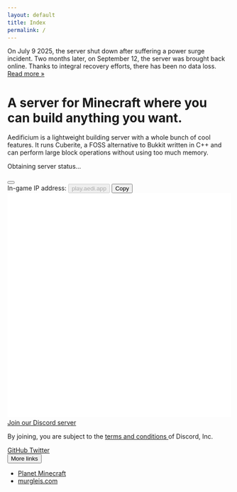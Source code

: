 ```yaml
---
layout: default
title: Index
permalink: /
---
```


<div class="jumbotron index">
	<!-- 10-4-25 alert -->
	<div class="alert alert-info">On July 9 2025, the server shut down after suffering a power surge incident.  Two months later, on September 12, the server was brought back online.  Thanks to integral recovery efforts, there has been no data loss.  <a href="/blog/downtime">Read more »</a></div>
	<!-- End alert -->
	<h1>A server for Minecraft where you can build anything you want.</h1>
	<p class="lead">Aedificium is a lightweight building server with a whole bunch of cool features. It runs Cuberite, a FOSS alternative to Bukkit written in C++ and can perform large block operations without using too much memory.</p>
	<div class="server-status frame">
		<div class="server-status indicator"></div><p class="server-status text">Obtaining server status...</p> <button type="button" class="btn btn-mini refreshStatus"><i class="icon-refresh"></i></button>
	</div>
	<div class="server-ip">
		<span>
			<label>In-game IP address:</label> <button type="button" class="btn" disabled="disabled">play.aedi.app</button> <button type="button" class="btn copy"><i class="icon-paste"></i> Copy</button>
		</span>
	</div>
	<a class="btn btn-large btn-success joinDiscord" href="/guild" data-toggle="tooltip" data-placement="bottom" title data-original-title="Join our Discord server to connect with other players!"><img src="/assets/svg/discord_icon.svg" alt="Discord icon"> Join our Discord server <i class="icon-external-link" style="margin-left:5px"></i></a>
	<div class="social-links"><span>
		<p id="discord-tos">By joining, you are subject to the <a href="https://discord.com/terms" target="_blank">terms and conditions <i class="icon-external-link"></i></a> of Discord, Inc.</p>
		<a class="btn" href="https://github.com/aedifi" target="_blank"><i class="icon-github-alt"></i> GitHub <i class="icon-external-link"></i></a> <a class="btn" href="https://http://twitter.com/aedsrv"><i class="icon-twitter"></i> Twitter <i class="icon-external-link"></i></a> <div class="btn-group open">
			<button class="btn dropdown-toggle" data-toggle="dropdown">More links <span class="caret"></span></button>
			<ul class="dropdown-menu" style="text-align:left">
				<li><a href="https://www.planetminecraft.com/member/aedifi" target="_blank">Planet Minecraft <i class="icon-external-link"></i></a></li>
				<li><a href="https://murgleis.com/services/aedi" target="_blank">murgleis.com <i class="icon-external-link"></i></a></li>
			</ul>
        </div>
	</span></div>
	<div id="taper-filler"></div>
</div>
<div class="jumbotron taper"></div>
<!-- Tooltips -->
<script>
const statusIndicator = document.querySelector('.server-status.indicator');
const statusText = document.querySelector('.server-status.text');
MinecraftAPI.getServerStatus('play.aedi.app', function (error, server) {  
	if (error) {
		statusIndicator.classList.add('offline');
		statusText.innerHTML = 'Unable to obtain server status.';
		return;
	}
	statusIndicator.classList.add(server.online ? 'online' : 'offline');
	statusText.innerHTML = 'The server is currently <b>' + (server.online ? 'online' : 'offline') + '</b>';
	if (server.online && server.players.now) statusText.innerHTML += ' with ' + parseInt(server.players.now) + ' player' + (server.players.now > 1 ? 's' : '');
	statusText.innerHTML += '.';
});
</script>
